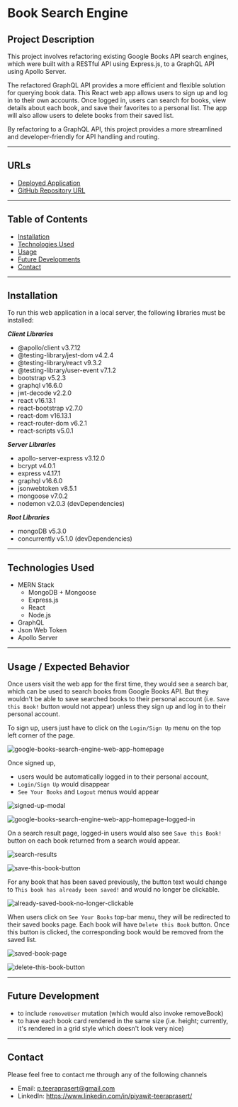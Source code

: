 # **Book Search Engine**
## **Project Description**
This project involves refactoring existing Google Books API search engines, which were built with a RESTful API using Express.js, to a GraphQL API using Apollo Server.

The refactored GraphQL API provides a more efficient and flexible solution for querying book data. This React web app allows users to sign up and log in to their own accounts. Once logged in, users can search for books, view details about each book, and save their favorites to a personal list. The app will also allow users to delete books from their saved list.

By refactoring to a GraphQL API, this project provides a more streamlined and developer-friendly for API handling and routing.

---
## **URLs**
- [Deployed Application](https://book-search-engine-999.herokuapp.com/)
- [GitHub Repository URL](https://github.com/jouriena11/book-search-engine)

---
## **Table of Contents**
- [Installation](#installation)
- [Technologies Used](#technologies-used)
- [Usage](#usage--expected-behavior)
- [Future Developments](#future-development)
- [Contact](#contact)

---
## **Installation**
To run this web application in a local server, the following libraries must be installed:

***Client Libraries***
- @apollo/client v3.7.12
- @testing-library/jest-dom v4.2.4
- @testing-library/react v9.3.2
- @testing-library/user-event v7.1.2
- bootstrap v5.2.3
- graphql v16.6.0
- jwt-decode v2.2.0
- react v16.13.1
- react-bootstrap v2.7.0
- react-dom v16.13.1
- react-router-dom v6.2.1
- react-scripts v5.0.1

***Server Libraries***
- apollo-server-express v3.12.0
- bcrypt v4.0.1
- express v4.17.1
- graphql v16.6.0
- jsonwebtoken v8.5.1
- mongoose v7.0.2
- nodemon v2.0.3 (devDependencies)

***Root Libraries***
- mongoDB v5.3.0
- concurrently v5.1.0 (devDependencies)

---
## **Technologies Used**
- MERN Stack
    - MongoDB + Mongoose
    - Express.js
    - React
    - Node.js
- GraphQL
- Json Web Token
- Apollo Server

---
## **Usage / Expected Behavior**

Once users visit the web app for the first time, they would see a search bar, which can be used to search books from Google Books API. But they wouldn't be able to save searched books to their personal account (i.e. `Save this Book!` button would not appear) unless they sign up and log in to their personal account.

To sign up, users just have to click on the `Login/Sign Up` menu on the top left corner of the page.

![google-books-search-engine-web-app-homepage](/client/src/img/readme/readme-homepage.jpg)

Once signed up, 
- users would be automatically logged in to their personal account,
- `Login/Sign Up` would disappear
- `See Your Books` and `Logout` menus would appear

![signed-up-modal](/client/src/img/readme/readme-signup-modal.jpg)

![google-books-search-engine-web-app-homepage-logged-in](/client/src/img/readme/readme-homepage-logged-in.jpg)

On a search result page, logged-in users would also see `Save this Book!` button on each book returned from a search would appear.

![search-results](/client/src/img/readme/readme-search-results.jpg)

![save-this-book-button](/client/src/img/readme/readme-save-this-book-button.jpg)

For any book that has been saved previously, the button text would change to `This book has already been saved!` and would no longer be clickable.

![already-saved-book-no-longer-clickable](/client/src/img/readme/readme-already-saved-book.jpg)

When users click on `See Your Books` top-bar menu, they will be redirected to their saved books page. Each book will have `Delete this Book` button. Once this button is clicked, the corresponding book would be removed from the saved list.

![saved-book-page](/client/src/img/readme/readme-saved-books.jpg)

![delete-this-book-button](/client/src/img/readme/readme-delete-book-button.jpg)

---
## **Future Development**
- to include `removeUser` mutation (which would also invoke removeBook)
- to have each book card rendered in the same size (i.e. height; currently, it's rendered in a grid style which doesn't look very nice)

---
## **Contact**

Please feel free to contact me through any of the following channels
- Email: p.teeraprasert@gmail.com 
- LinkedIn: https://www.linkedin.com/in/piyawit-teeraprasert/